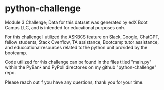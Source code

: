 # python-challenge

Module 3 Challenge; Data for this dataset was generated by edX Boot Camps LLC, and is intended for educational purposes only.

For this challenge I utilized the ASKBCS feature on Slack, Google, ChatGPT, fellow students, Stack Overflow, TA assistance, Bootcamp tutor assistance, and educcational resources related to the python unit provided by the bootcamp.

Code utilized for this challenge can be found in the files titled "main.py" within the PyBank and PyPoll directories on my github "python-challenge" repo.

Please reach out if you have any questions, thank you for your time. 
